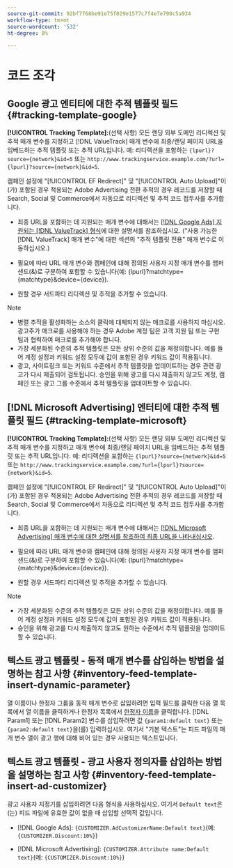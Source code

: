 ```yaml
---
source-git-commit: 92bf7768be91e75f029e1577c7f4e7e790c5a934
workflow-type: tm+mt
source-wordcount: '532'
ht-degree: 0%

---
```

# 코드 조각

## Google 광고 엔티티에 대한 추적 템플릿 필드 {#tracking-template-google}

<!-- Duplicated from include file because one file has multiple occurrences, which ExL doesn't support. -->

**[!UICONTROL Tracking Template]:**(선택 사항) 모든 랜딩 외부 도메인 리디렉션 및 추적 매개 변수를 지정하고 [!DNL ValueTrack] 매개 변수에 최종/랜딩 페이지 URL을 임베드하는 추적 템플릿 또는 추적 URL입니다. 예: 리디렉션을 포함하는 `{lpurl}?source={network}&id=5` 또는 `http://www.trackingservice.example.com/?url={lpurl}?source={network}&id=5`.

캠페인 설정에 &quot;[!UICONTROL EF Redirect]&quot; 및 &quot;[!UICONTROL Auto Upload]&quot;이(가) 포함된 경우 적용되는 Adobe Advertising 전환 추적의 경우 레코드를 저장할 때 Search, Social 및 Commerce에서 자동으로 리디렉션 및 추적 코드 접두사를 추가합니다.

* 최종 URL을 포함하는 데 지원되는 매개 변수에 대해서는 [[!DNL Google Ads] 지원되는  [!DNL ValueTrack] 형식](https://support.google.com/google-ads/answer/6305348)에 대한 설명서를 참조하십시오. (&quot;사용 가능한 [!DNL ValueTrack] 매개 변수&quot;에 대한 섹션의 &quot;추적 템플릿 전용&quot; 매개 변수로 이동하십시오.)

* 필요에 따라 URL 매개 변수와 캠페인에 대해 정의된 사용자 지정 매개 변수를 앰퍼샌드(&amp;)로 구분하여 포함할 수 있습니다(예: {lpurl}?matchtype={matchtype}&amp;device={device}).

* 원할 경우 서드파티 리디렉션 및 추적을 추가할 수 있습니다.

>[!NOTE]
>
>* 병렬 추적을 활성화하는 소스의 클릭에 대체되지 않는 매크로를 사용하지 마십시오. 광고주가 매크로를 사용해야 하는 경우 Adobe 계정 팀은 고객 지원 팀 또는 구현 팀과 협력하여 매크로를 추가해야 합니다.
>* 가장 세분화된 수준의 추적 템플릿은 모든 상위 수준의 값을 재정의합니다. 예를 들어 계정 설정과 키워드 설정 모두에 값이 포함된 경우 키워드 값이 적용됩니다.
>* 광고, 사이트링크 또는 키워드 수준에서 추적 템플릿을 업데이트하는 경우 관련 광고가 다시 제출되어 검토됩니다. 승인을 위해 광고를 다시 제출하지 않고도 계정, 캠페인 또는 광고 그룹 수준에서 추적 템플릿을 업데이트할 수 있습니다.

## [!DNL Microsoft Advertising] 엔터티에 대한 추적 템플릿 필드 {#tracking-template-microsoft}

<!-- Search CRUD and bulk edit of Microsoft entity settings -->

**[!UICONTROL Tracking Template]:**(선택 사항) 모든 랜딩 외부 도메인 리디렉션 및 추적 매개 변수를 지정하고 매개 변수에 최종/랜딩 페이지 URL을 임베드하는 추적 템플릿 또는 추적 URL입니다. 예: 리디렉션을 포함하는 `{lpurl}?source={network}&id=5` 또는 `http://www.trackingservice.example.com/?url={lpurl}?source={network}&id=5`.

캠페인 설정에 &quot;[!UICONTROL EF Redirect]&quot; 및 &quot;[!UICONTROL Auto Upload]&quot;이(가) 포함된 경우 적용되는 Adobe Advertising 전환 추적의 경우 레코드를 저장할 때 Search, Social 및 Commerce에서 자동으로 리디렉션 및 추적 코드 접두사를 추가합니다.

* 최종 URL을 포함하는 데 지원되는 매개 변수에 대해서는 [[!DNL Microsoft Advertising]  매개 변수에 대한 설명서를 참조하여 최종 URL을 나타내십시오](https://help.ads.microsoft.com/#apex/3/en/56799).

* 필요에 따라 URL 매개 변수와 캠페인에 대해 정의된 사용자 지정 매개 변수를 앰퍼샌드(&amp;)로 구분하여 포함할 수 있습니다(예: {lpurl}?matchtype={matchtype}&amp;device={device}).

* 원할 경우 서드파티 리디렉션 및 추적을 추가할 수 있습니다.

<!-- Some entities may need additional/different notes. Try to keep this applicable to all MS entities. -->

>[!NOTE]
>
>* 가장 세분화된 수준의 추적 템플릿은 모든 상위 수준의 값을 재정의합니다. 예를 들어 계정 설정과 키워드 설정 모두에 값이 포함된 경우 키워드 값이 적용됩니다.
>* 승인을 위해 광고를 다시 제출하지 않고도 원하는 수준에서 추적 템플릿을 업데이트할 수 있습니다.

## 텍스트 광고 템플릿 - 동적 매개 변수를 삽입하는 방법을 설명하는 참고 사항 {#inventory-feed-template-insert-dynamic-parameter}

열 이름이나 한정자 그룹을 동적 매개 변수로 삽입하려면 입력 필드를 클릭한 다음 열 목록에서 열 이름을 클릭하거나 한정자 목록에서 [한정자 이름](/help/search-social-commerce/campaign-management/inventory-feeds/modifiers-manage.md)을 클릭합니다. [!DNL Param1] 또는 [!DNL Param2] 변수를 삽입하려면 값 `{param1:default text}` 또는 `{param2:default text}`을(를) 입력하십시오. 여기서 &quot;기본 텍스트&quot;는 피드 파일의 매개 변수 열이 광고 행에 대해 비어 있는 경우 사용되는 텍스트입니다.

## 텍스트 광고 템플릿 - 광고 사용자 정의자를 삽입하는 방법을 설명하는 참고 사항 {#inventory-feed-template-insert-ad-customizer}

광고 사용자 지정기를 삽입하려면 다음 형식을 사용하십시오. 여기서 `Default text`은(는) 피드 파일에 유효한 값이 없을 때 삽입할 선택적 값입니다.

* [!DNL Google Ads]: `{CUSTOMIZER.AdCustomizerName:Default text}`(예: `{CUSTOMIZER.Discount:10%}`)

* [!DNL Microsoft Advertising]: `{CUSTOMIZER.Attribute name:Default text}`(예: `{CUSTOMIZER.Discount:10%}`)
